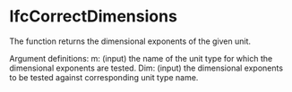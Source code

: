 # IfcCorrectDimensions

The function returns the dimensional exponents of the given unit.
<!-- end of short definition -->

Argument definitions:
m: (input) the name of the unit type for which the dimensional exponents are tested.
Dim: (input) the dimensional exponents to be tested against corresponding unit type name.
